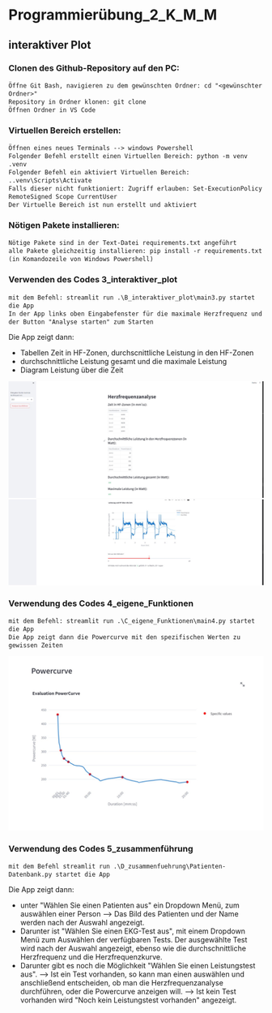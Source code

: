 # Programmierübung_2_K_M_M
## interaktiver Plot
### Clonen des Github-Repository auf den PC:

    Öffne Git Bash, navigieren zu dem gewünschten Ordner: cd "<gewünschter Ordner>"
    Repository in Ordner klonen: git clone
    Öffnen Ordner in VS Code

### Virtuellen Bereich erstellen:

    Öffnen eines neues Terminals --> windows Powershell
    Folgender Befehl erstellt einen Virtuellen Bereich: python -m venv .venv
    Folgender Befehl ein aktiviert Virtuellen Bereich: ..venv\Scripts\Activate
    Falls dieser nicht funktioniert: Zugriff erlauben: Set-ExecutionPolicy RemoteSigned Scope CurrentUser
    Der Virtuelle Bereich ist nun erstellt und aktiviert

### Nötigen Pakete installieren:

    Nötige Pakete sind in der Text-Datei requirements.txt angeführt
    alle Pakete gleichzeitig installieren: pip install -r requirements.txt (in Komandozeile von Windows Powershell)

### Verwenden des Codes 3_interaktiver_plot

    mit dem Befehl: streamlit run .\B_interaktiver_plot\main3.py startet die App
    In der App links oben Eingabefenster für die maximale Herzfrequenz und der Button "Analyse starten" zum Starten 
Die App zeigt dann: 
* Tabellen Zeit in HF-Zonen, durchscnittliche Leistung in den HF-Zonen                     
* durchschnittliche Leistung gesamt und die maximale Leistung
* Diagram Leistung über die Zeit

![Screenshot](data/screenshots/3_1.jpg)
![Screenshot](data/screenshots/3_2.jpg)

### Verwendung des Codes 4_eigene_Funktionen

    mit dem Befehl: streamlit run .\C_eigene_Funktionen\main4.py startet die App
    Die App zeigt dann die Powercurve mit den spezifischen Werten zu gewissen Zeiten

![Screenshot](data/screenshots/4.jpg)

### Verwendung des Codes 5_zusammenführung
    mit dem Befehl streamlit run .\D_zusammenfuehrung\Patienten-Datenbank.py startet die App
Die App zeigt dann: 
* unter "Wählen Sie einen Patienten aus" ein Dropdown Menü, zum auswählen einer Person --> Das Bild des Patienten und der Name werden nach der Auswahl angezeigt.                     
* Darunter ist "Wählen Sie einen EKG-Test aus", mit einem Dropdown Menü zum Auswählen der verfügbaren Tests. Der ausgewählte Test wird nach der Auswahl angezeigt, ebenso wie die durchschnittliche Herzfrequenz und die Herzfrequenzkurve.
* Darunter gibt es noch die Möglichkeit "Wählen Sie einen Leistungstest aus".
--> Ist ein Test vorhanden, so kann man einen auswählen und anschließend entscheiden, ob man die Herzfrequenzanalyse durchführen, oder die Powercurve anzeigen will.
--> Ist kein Test vorhanden wird "Noch kein Leistungstest vorhanden" angezeigt.